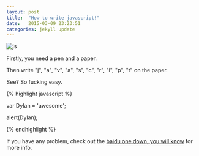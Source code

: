 ```yaml
---
layout: post
title:  "How to write javascript!"
date:   2015-03-09 23:23:51
categories: jekyll update
---
```

![js](http://cms.csdnimg.cn/articlev1/uploads/allimg/110630/1445333009-3.jpg)

Firstly, you need a pen and a paper.

Then write "j", "a", "v", "a", "s", "c", "r", "i", "p", "t" on the paper.

<!-- break -->

See? So fucking easy.

{% highlight javascript %}

var Dylan = 'awesome';

alert(Dylan);

{% endhighlight %}

If you have any problem, check out the [baidu one down, you will know] for more info.

[baidu one down, you will know]:      http://www.baidu.com
